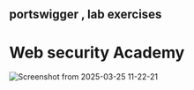 ## portswigger , lab exercises
# Web security Academy 
![Screenshot from 2025-03-25 11-22-21](https://github.com/user-attachments/assets/ca5e05e3-fe6c-47f6-a288-3d2efa229417)
